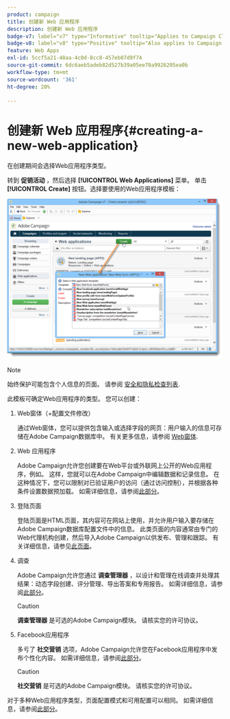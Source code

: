 ```yaml
---
product: campaign
title: 创建新 Web 应用程序
description: 创建新 Web 应用程序
badge-v7: label="v7" type="Informative" tooltip="Applies to Campaign Classic v7"
badge-v8: label="v8" type="Positive" tooltip="Also applies to Campaign v8"
feature: Web Apps
exl-id: 5ccf5a21-48aa-4c0d-8cc8-457eb07d9f74
source-git-commit: 6dc6aeb5adeb82d527b39a05ee70a9926205ea0b
workflow-type: tm+mt
source-wordcount: '361'
ht-degree: 20%

---
```


# 创建新 Web 应用程序{#creating-a-new-web-application}



在创建期间会选择Web应用程序类型。

转到 **促销活动** ，然后选择 **[!UICONTROL Web Applications]** 菜单。 单击 **[!UICONTROL Create]** 按钮。选择要使用的Web应用程序模板：

![](assets/webapp_create_from_campaign.png)

>[!NOTE]
>
>始终保护可能包含个人信息的页面。 请参阅 [安全和隐私检查列表](https://helpx.adobe.com/campaign/kb/acc-security.html#privacy).

此模板可确定Web应用程序的类型。 您可以创建：

1. Web窗体（+配置文件修改）

   通过Web窗体，您可以提供包含输入或选择字段的网页：用户输入的信息可存储在Adobe Campaign数据库中。 有关更多信息，请参阅 [Web窗体](about-web-forms.md).

1. Web 应用程序

   Adobe Campaign允许您创建要在Web平台或外联网上公开的Web应用程序，例如。 这样，您就可以在Adobe Campaign中编辑数据和记录信息。 在这种情况下，您可以限制对已验证用户的访问（通过访问控制），并根据各种条件设置数据预加载。 如需详细信息，请参阅[此部分](about-web-applications.md)。

1. 登陆页面

   登陆页面是HTML页面，其内容可在网站上使用，并允许用户输入要存储在Adobe Campaign数据库配置文件中的信息。 此类页面的内容通常由专门的Web代理机构创建，然后导入Adobe Campaign以供发布、管理和跟踪。 有关详细信息，请参见[此页面](creating-a-landing-page.md)。

1. 调查

   Adobe Campaign允许您通过 **调查管理器** ，以设计和管理在线调查并处理其结果：动态字段创建、评分管理、导出答案和专用报告。 如需详细信息，请参阅[此部分](../../surveys/using/about-surveys.md)。

   >[!CAUTION]
   >
   >**调查管理器** 是可选的Adobe Campaign模块。 请核实您的许可协议。

1. Facebook应用程序

   多亏了 **社交营销** 选项，Adobe Campaign允许您在Facebook应用程序中发布个性化内容。 如需详细信息，请参阅[此部分](../../social/using/about-social-marketing.md)。

   >[!CAUTION]
   >
   >**社交营销** 是可选的Adobe Campaign模块。 请核实您的许可协议。

对于多种Web应用程序类型，页面配置模式和可用配置可以相同。 如需详细信息，请参阅[此部分](about-web-forms.md)。
